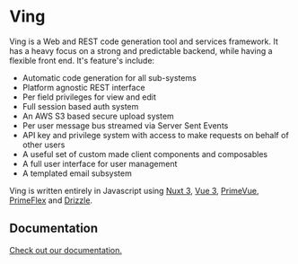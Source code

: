 # Ving

Ving is a Web and REST code generation tool and services framework. It has a heavy focus on a strong and predictable backend, while having a flexible front end. It's feature's include:

 - Automatic code generation for all sub-systems
 - Platform agnostic REST interface
 - Per field privileges for view and edit
 - Full session based auth system
 - An AWS S3 based secure upload system
 - Per user message bus streamed via Server Sent Events
 - API key and privilege system with access to make requests on behalf of other users
 - A useful set of custom made client components and composables
 - A full user interface for user management
 - A templated email subsystem

Ving is written entirely in Javascript using [Nuxt 3](http://nuxt.com), [Vue 3](http://vuejs.org), [PrimeVue](https://primevue.org), [PrimeFlex](https://www.primefaces.org/primeflex/) and [Drizzle](https://github.com/drizzle-team/drizzle-orm).


## Documentation

[Check out our documentation.](https://plainblack.github.io/ving/)